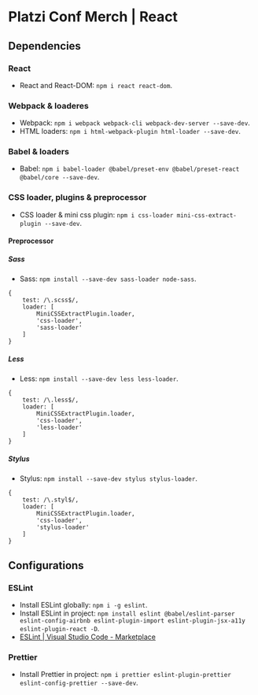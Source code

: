 # Platzi Conf Merch | React
## Dependencies
### React
- React and React-DOM: ```npm i react react-dom```.
### Webpack & loaderes
- Webpack: ```npm i webpack webpack-cli webpack-dev-server --save-dev```.
- HTML loaders: ```npm i html-webpack-plugin html-loader --save-dev```.
### Babel & loaders
- Babel: ```npm i babel-loader @babel/preset-env @babel/preset-react @babel/core --save-dev```.
### CSS loader, plugins & preprocessor
- CSS loader & mini css plugin: ```npm i css-loader mini-css-extract-plugin --save-dev```.
#### Preprocessor
##### Sass
- Sass: ```npm install --save-dev sass-loader node-sass```.
```
{
	test: /\.scss$/,
	loader: [
		MiniCSSExtractPlugin.loader,
		'css-loader',
		'sass-loader'
	]
}
```
##### Less
- Less: ```npm install --save-dev less less-loader```.
```
{
	test: /\.less$/,
	loader: [
		MiniCSSExtractPlugin.loader,
		'css-loader',
		'less-loader'
	]
}
```
##### Stylus
- Stylus: ```npm install --save-dev stylus stylus-loader```.
```
{
	test: /\.styl$/,
	loader: [
		MiniCSSExtractPlugin.loader,
		'css-loader',
		'stylus-loader'
	]
}
```
## Configurations
### ESLint
- Install ESLint globally: ```npm i -g eslint```.
- Install ESLint in project: ```npm install eslint @babel/eslint-parser eslint-config-airbnb eslint-plugin-import eslint-plugin-jsx-a11y eslint-plugin-react -D```.
- [ESLint | Visual Studio Code - Marketplace](https://marketplace.visualstudio.com/items?itemName=dbaeumer.vscode-eslint)
### Prettier
- Install Prettier in project: ```npm i prettier eslint-plugin-prettier eslint-config-prettier --save-dev```.